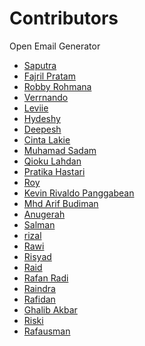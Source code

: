 # Contributors

<!-- prettier-ignore-start -->
Open Email Generator

- [Saputra](https://github.com/Svz1404)
- [Fajril Pratam](https://github.com/gabutteam18)
- [Robby Rohmana](https://github.com/gabutteam3a)
- [Verrnando](https://github.com/gabutteam3b)
- [Leviie](https://github.com/leviakeer212)
- [Hydeshy](https://github.com/ganutteam1)
- [Deepesh](https://github.com/dikshansh17)
- [Cinta Lakie](https://github.com/ganutteam2)
- [Muhamad Sadam](https://github.com/fajarmuhre)
- [Qioku Lahdan](https://github.com/ganutteam3)
- [Pratika Hastari](https://github.com/ganutteam4)
- [Roy](https://github.com/ehroy)
- [Kevin Rivaldo Panggabean](https://github.com/krpauto)
- [Mhd Arif Budiman](https://github.com/guebanget0)
- [Anugerah](https://github.com/syncos77)
- [Salman](https://github.com/salfar17)
- [rizal](https://github.com/rizalriyad3)
- [Rawi](https://github.com/Rawiraihan82)
- [Risyad](https://github.com/Risyadreza162) 
- [Raid](https://github.com/raidriyan1)
- [Rafan Radi](https://github.com/rafanradi8)
- [Raindra](https://github.com/raindra98)
- [Rafidan](https://github.com/rafifrafidan)
- [Ghalib Akbar](https://github.com/Alibyze)
- [Riski](https://github.com/Riskiy890)
- [Rafausman](https://github.com/rafausman60)

<!-- prettier-ignore-end -->
